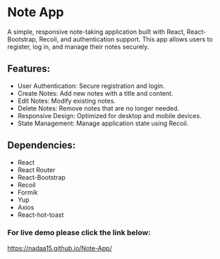 # Note App
A simple, responsive note-taking application built with React, React-Bootstrap, Recoil, and authentication support. This app allows users to register, log in, and manage their notes securely.

## Features:
- User Authentication: Secure registration and login.
- Create Notes: Add new notes with a title and content.
- Edit Notes: Modify existing notes.
- Delete Notes: Remove notes that are no longer needed.
- Responsive Design: Optimized for desktop and mobile devices.
- State Management: Manage application state using Recoil.

## Dependencies:
- React
- React Router
- React-Bootstrap
- Recoil
- Formik
- Yup
- Axios
- React-hot-toast

### For live demo please click the link below:
<https://nadaa15.github.io/Note-App/>

